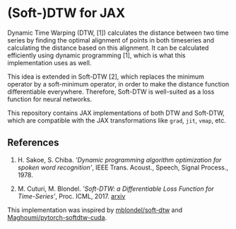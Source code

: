 # (Soft-)DTW for JAX

Dynamic Time Warping (DTW, [1]) calculates the distance between two time series by finding the
optimal alignment of points in both timeseries and calculating the distance based on this alignment.
It can be calculated efficiently using dynamic programming [1], which is what this implementation uses as well.

This idea is extended in Soft-DTW [2],
which replaces the minimum operator by a soft-minimum operator,
in order to make the distance function differentiable everywhere.
Therefore, Soft-DTW is well-suited as a loss function for neural networks.

This repository contains JAX implementations of both DTW and Soft-DTW,
which are compatible with the JAX transformations like `grad`, `jit`, `vmap`, etc.


## References

1. H. Sakoe, S. Chiba.
   *'Dynamic programming algorithm optimization for spoken word recognition'*,
   IEEE Trans. Acoust., Speech, Signal Process., 1978.

2. M. Cuturi, M. Blondel.
   *'Soft-DTW: a Differentiable Loss Function for Time-Series'*,
   Proc. ICML, 2017.
   [arxiv](https://arxiv.org/abs/1703.01541)

This implementation was inspired by
[mblondel/soft-dtw](https://github.com/mblondel/soft-dtw)
and [Maghoumi/pytorch-softdtw-cuda](https://github.com/Maghoumi/pytorch-softdtw-cuda).
